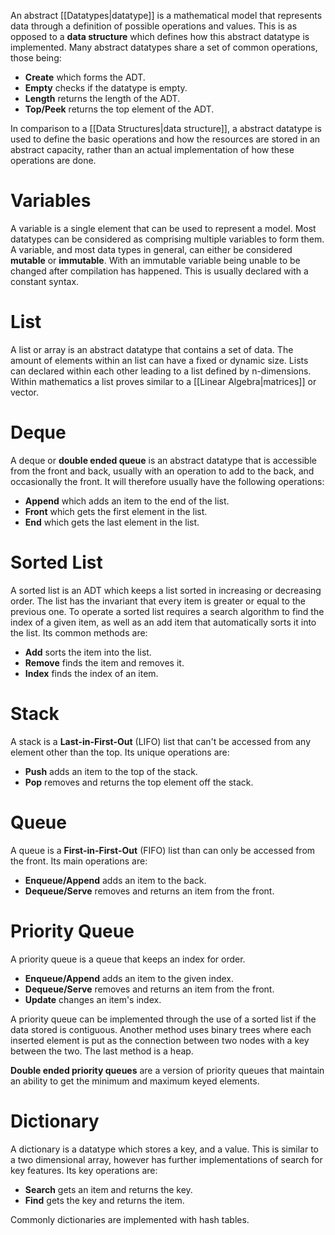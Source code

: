 An abstract [[Datatypes|datatype]] is a mathematical model that represents data through a definition of possible operations and values. This is as opposed to a **data structure** which defines how this abstract datatype is implemented. Many abstract datatypes share a set of common operations, those being:
- **Create** which forms the ADT.
- **Empty** checks if the datatype is empty.
- **Length** returns the length of the ADT.
- **Top/Peek** returns the top element of the ADT.

In comparison to a [[Data Structures|data structure]], a abstract datatype is used to define the basic operations and how the resources are stored in an abstract capacity, rather than an actual implementation of how these operations are done.

# Variables
A variable is a single element that can be used to represent a model. Most datatypes can be considered as comprising multiple variables to form them. A variable, and most data types in general, can either be considered **mutable** or **immutable**. With an immutable variable being unable to be changed after compilation has happened. This is usually declared with a constant syntax.

# List
A list or array is an abstract datatype that contains a set of data. The amount of elements within an list can have a fixed or dynamic size. Lists can declared within each other leading to a list defined by n-dimensions. Within mathematics a list proves similar to a [[Linear Algebra|matrices]] or vector.

# Deque
A deque or **double ended queue** is an abstract datatype that is accessible from the front and back, usually with an operation to add to the back, and occasionally the front. It will therefore usually have the following operations:
- **Append** which adds an item to the end of the list.
- **Front** which gets the first element in the list.
- **End** which gets the last element in the list.

# Sorted List
A sorted list is an ADT which keeps a list sorted in increasing or decreasing order. The list has the invariant that every item is greater or equal to the previous one. To operate a sorted list requires a search algorithm to find the index of a given item, as well as an add item that automatically sorts it into the list. Its common methods are:
- **Add** sorts the item into the list.
- **Remove** finds the item and removes it.
- **Index** finds the index of an item.

# Stack
A stack is a **Last-in-First-Out** (LIFO) list that can't be accessed from any element other than the top. Its unique operations are:
- **Push** adds an item to the top of the stack.
- **Pop** removes and returns the top element off the stack.

# Queue
A queue is a **First-in-First-Out** (FIFO) list than can only be accessed from the front. Its main operations are:
- **Enqueue/Append** adds an item to the back.
- **Dequeue/Serve** removes and returns an item from the front.

# Priority Queue
A priority queue is a queue that keeps an index for order.
- **Enqueue/Append** adds an item to the given index.
- **Dequeue/Serve** removes and returns an item from the front.
- **Update** changes an item's index.

A priority queue can be implemented through the use of a sorted list if the data stored is contiguous. Another method uses binary trees where each inserted element is put as the connection between two nodes with a key between the two. The last method is a heap.

**Double ended priority queues** are a version of priority queues that maintain an ability to get the minimum and maximum keyed elements.

# Dictionary
A dictionary is a datatype which stores a key, and a value. This is similar to a two dimensional array, however has further implementations of search for key features. Its key operations are:
- **Search** gets an item and returns the key.
- **Find** gets the key and returns the item.

Commonly dictionaries are implemented with hash tables.
